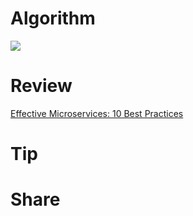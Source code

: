 # Algorithm

![](https://img-blog.csdnimg.cn/10d21a06a25c48cca8d3cbbbe74d58ff.png)

# Review

[Effective Microservices: 10 Best Practices](https://towardsdatascience.com/effective-microservices-10-best-practices-c6e4ba0c6ee2)

# Tip



# Share